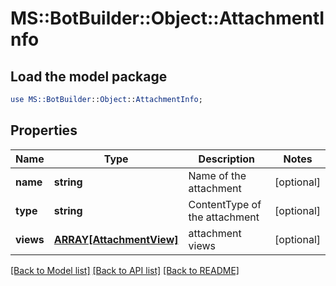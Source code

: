# MS::BotBuilder::Object::AttachmentInfo

## Load the model package
```perl
use MS::BotBuilder::Object::AttachmentInfo;
```

## Properties
Name | Type | Description | Notes
------------ | ------------- | ------------- | -------------
**name** | **string** | Name of the attachment | [optional] 
**type** | **string** | ContentType of the attachment | [optional] 
**views** | [**ARRAY[AttachmentView]**](AttachmentView.md) | attachment views | [optional] 

[[Back to Model list]](../README.md#documentation-for-models) [[Back to API list]](../README.md#documentation-for-api-endpoints) [[Back to README]](../README.md)


